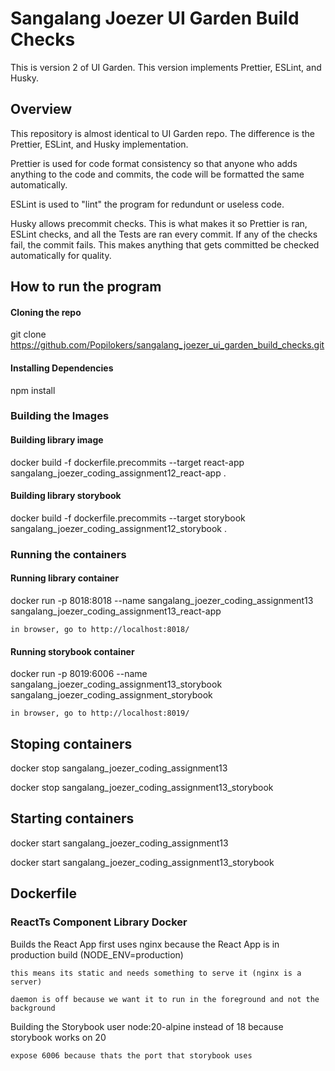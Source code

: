 # Sangalang Joezer UI Garden Build Checks

This is version 2 of UI Garden. This version implements Prettier, ESLint, and Husky.

## Overview

This repository is almost identical to UI Garden repo. The difference is the Prettier, ESLint, and Husky implementation.

Prettier is used for code format consistency so that anyone who adds anything to the code and commits, the code will be formatted the same automatically.

ESLint is used to "lint" the program for redundunt or useless code.

Husky allows precommit checks. This is what makes it so Prettier is ran, ESLint checks, and all the Tests are ran every commit. If any of the checks fail, the commit fails. This makes anything that gets committed be checked automatically for quality.

## How to run the program

#### Cloning the repo

git clone https://github.com/Popilokers/sangalang_joezer_ui_garden_build_checks.git

#### Installing Dependencies
npm install

### Building the Images

#### Building library image
docker build -f dockerfile.precommits --target react-app sangalang_joezer_coding_assignment12_react-app .

#### Building library storybook
docker build -f dockerfile.precommits --target storybook sangalang_joezer_coding_assignment12_storybook .

### Running the containers

#### Running library container
docker run -p 8018:8018 --name sangalang_joezer_coding_assignment13 sangalang_joezer_coding_assignment13_react-app 

    in browser, go to http://localhost:8018/

#### Running storybook container
docker run -p 8019:6006 --name sangalang_joezer_coding_assignment13_storybook sangalang_joezer_coding_assignment_storybook

    in browser, go to http://localhost:8019/

## Stoping containers
docker stop sangalang_joezer_coding_assignment13

docker stop sangalang_joezer_coding_assignment13_storybook

## Starting containers
docker start sangalang_joezer_coding_assignment13

docker start sangalang_joezer_coding_assignment13_storybook


## Dockerfile

### ReactTs Component Library Docker

Builds the React App first
    uses nginx because the React App is in production build (NODE_ENV=production)
    
    this means its static and needs something to serve it (nginx is a server)

    daemon is off because we want it to run in the foreground and not the background

Building the Storybook
    user node:20-alpine instead of 18 because storybook works on 20

    expose 6006 because thats the port that storybook uses
